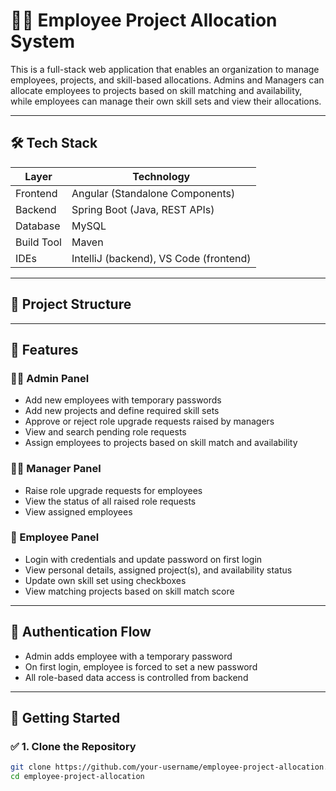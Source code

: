 # 👨‍💼 Employee Project Allocation System
 
This is a full-stack web application that enables an organization to manage employees, projects, and skill-based allocations. Admins and Managers can allocate employees to projects based on skill matching and availability, while employees can manage their own skill sets and view their allocations.
 
---
 
## 🛠️ Tech Stack
 
| Layer      | Technology        |
|------------|-------------------|
| Frontend   | Angular (Standalone Components) |
| Backend    | Spring Boot (Java, REST APIs)  |
| Database   | MySQL             |
| Build Tool | Maven             |
| IDEs       | IntelliJ (backend), VS Code (frontend) |
 
---
 
## 📁 Project Structure
 
---
 
## 🌟 Features
 
### 👩‍💼 Admin Panel
- Add new employees with temporary passwords
- Add new projects and define required skill sets
- Approve or reject role upgrade requests raised by managers
- View and search pending role requests
- Assign employees to projects based on skill match and availability
 
### 👨‍💻 Manager Panel
- Raise role upgrade requests for employees
- View the status of all raised role requests
- View assigned employees
 
### 🙋 Employee Panel
- Login with credentials and update password on first login
- View personal details, assigned project(s), and availability status
- Update own skill set using checkboxes
- View matching projects based on skill match score
 
---
 
## 🔐 Authentication Flow
 
- Admin adds employee with a temporary password
- On first login, employee is forced to set a new password
- All role-based data access is controlled from backend
 
---
 
## 🚀 Getting Started
 
### ✅ 1. Clone the Repository
 
```bash
git clone https://github.com/your-username/employee-project-allocation.git
cd employee-project-allocation
 
